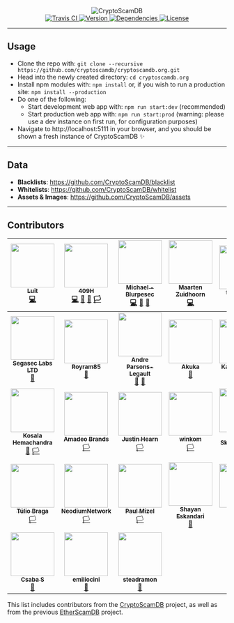 <p align="center">
	<img src="https://raw.githubusercontent.com/CryptoScamDB/assets/master/logo/logotype-readme.png" alt="CryptoScamDB">
	<br>
	<a href="https://travis-ci.com/CryptoScamDB/cryptoscamdb.org">
		<img src="https://img.shields.io/travis/com/CryptoScamDB/cryptoscamdb.org.svg?style=flat-square" alt="Travis CI">
	</a>
	<a href="https://github.com/CryptoScamDB/cryptoscamdb.org/blob/master/package.json#L3">
		<img src="https://img.shields.io/github/package-json/v/CryptoScamDB/cryptoscamdb.org.svg?style=flat-square" alt="Version">
	</a>
	<a href="https://david-dm.org/CryptoScamDB/cryptoscamdb.org">
		<img src="https://img.shields.io/david/CryptoScamDB/cryptoscamdb.org.svg?style=flat-square" alt="Dependencies">
	</a>
	<a href="https://github.com/CryptoScamDB/cryptoscamdb.org/blob/master/LICENSE">
		<img src="https://img.shields.io/github/license/CryptoScamDB/cryptoscamdb.org.svg?style=flat-square" alt="License">
	</a>
</p>

---
## Usage

- Clone the repo with: `git clone --recursive https://github.com/cryptoscamdb/cryptoscamdb.org.git`
- Head into the newly created directory: `cd cryptoscamdb.org`
- Install npm modules with: `npm install` or, if you wish to run a production site: `npm install --production`
- Do one of the following:
    - Start development web app with: `npm run start:dev` (recommended)
	- Start production web app with: `npm run start:prod` (warning: please use a dev instance on first run, for configuration purposes)
- Navigate to http://localhost:5111 in your browser, and you should be shown a fresh instance of CryptoScamDB :sparkles:
---
## Data
- **Blacklists**: https://github.com/CryptoScamDB/blacklist
- **Whitelists**: https://github.com/CryptoScamDB/whitelist
- **Assets & Images**: https://github.com/CryptoScamDB/assets
---
## Contributors

<!-- ALL-CONTRIBUTORS-LIST:START - Do not remove or modify this section -->
<!-- prettier-ignore -->
| [<img src="https://avatars1.githubusercontent.com/u/12037024?v=4" width="100px;"/><br /><sub><b>Luit</b></sub>](https://luit.me)<br />[💻](https://github.com/CryptoScamDB/cryptoscamdb.org/commits?author=MrLuit "Code") | [<img src="https://avatars3.githubusercontent.com/u/2313704?v=4" width="100px;"/><br /><sub><b>409H</b></sub>](https://keybase.io/409H)<br />[💻](https://github.com/CryptoScamDB/cryptoscamdb.org/commits?author=409H "Code") [🐛](https://github.com/CryptoScamDB/cryptoscamdb.org/issues?q=author%3A409H "Bug reports") [🏴](https://github.com/CryptoScamDB/blacklist/commits?author=409H "Blacklist") [🏳️](https://github.com/CryptoScamDB/whitelist/commits?author=409H "Whitelist") | [<img src="https://avatars3.githubusercontent.com/u/29407814?v=4" width="100px;"/><br /><sub><b>Michael - Blurpesec</b></sub>](https://michaelhahntech.com)<br />[💻](https://github.com/CryptoScamDB/cryptoscamdb.org/commits?author=hahnmichaelf "Code") [🐛](https://github.com/CryptoScamDB/cryptoscamdb.org/issues?q=author%3Ahahnmichaelf "Bug reports") [🎨](https://github.com/CryptoScamDB/assets/commits?author=hahnmichaelf "Design") | [<img src="https://avatars2.githubusercontent.com/u/7503723?v=4" width="100px;"/><br /><sub><b>Maarten Zuidhoorn</b></sub>](https://morten.sh)<br />[💻](https://github.com/CryptoScamDB/cryptoscamdb.org/commits?author=Mrtenz "Code") | [<img src="https://avatars0.githubusercontent.com/u/36028424?v=4" width="100px;"/><br /><sub><b>tobaloidee</b></sub>](https://github.com/Tobaloidee)<br />[🎨](https://github.com/CryptoScamDB/assets/commits?author=Tobaloidee "Design") | [<img src="https://avatars1.githubusercontent.com/u/25834495?v=4" width="100px;"/><br /><sub><b>Sharon Manrique</b></sub>](https://github.com/Azarielle)<br />[📖](https://github.com/CryptoScamDB/cryptoscamdb.org/commits?author=Azarielle "Documentation") [⚠️](https://github.com/CryptoScamDB/cryptoscamdb.org/commits?author=Azarielle "Tests") | [<img src="https://avatars1.githubusercontent.com/u/11412480?v=4" width="100px;"/><br /><sub><b>Wietze Bronkema</b></sub>](https://wietzeb.nl)<br />[📖](https://github.com/CryptoScamDB/cryptoscamdb.org/commits?author=wtzb "Documentation") [🏴](https://github.com/CryptoScamDB/blacklist/commits?author=wtzb "Blacklist") |
| :---: | :---: | :---: | :---: | :---: | :---: | :---: |
| [<img src="https://avatars1.githubusercontent.com/u/32977696?v=4" width="100px;"/><br /><sub><b>Segasec Labs LTD</b></sub>](https://segasec.com)<br />[🏴](https://github.com/CryptoScamDB/blacklist/commits?author=SegasecBot "Blacklist") | [<img src="https://avatars2.githubusercontent.com/u/36642787?v=4" width="100px;"/><br /><sub><b>Royram85</b></sub>](https://github.com/Royram85)<br />[🏴](https://github.com/CryptoScamDB/blacklist/commits?author=Royram85 "Blacklist") | [<img src="https://avatars2.githubusercontent.com/u/17802877?v=4" width="100px;"/><br /><sub><b>Andre Parsons-Legault</b></sub>](https://github.com/andrelegault)<br />[📖](https://github.com/CryptoScamDB/cryptoscamdb.org/commits?author=andrelegault "Documentation") [🏴](https://github.com/CryptoScamDB/blacklist/commits?author=andrelegault "Blacklist") | [<img src="https://avatars0.githubusercontent.com/u/3299903?v=4" width="100px;"/><br /><sub><b>Akuka</b></sub>](https://github.com/Akuka)<br />[🏴](https://github.com/CryptoScamDB/blacklist/commits?author=Akuka "Blacklist") | [<img src="https://avatars1.githubusercontent.com/u/1669550?v=4" width="100px;"/><br /><sub><b>Kazunori Seki</b></sub>](http://www.litmas.me)<br />[🐛](https://github.com/CryptoScamDB/cryptoscamdb.org/issues?q=author%3Asekisanchi "Bug reports") [🏴](https://github.com/CryptoScamDB/blacklist/commits?author=sekisanchi "Blacklist") | [<img src="https://avatars2.githubusercontent.com/u/7924827?v=4" width="100px;"/><br /><sub><b>Taylor Monahan</b></sub>](https://www.mycrypto.com)<br />[📖](https://github.com/CryptoScamDB/cryptoscamdb.org/commits?author=tayvano "Documentation") | [<img src="https://avatars0.githubusercontent.com/u/35976693?v=4" width="100px;"/><br /><sub><b>HackenRescue</b></sub>](https://github.com/HackenRescue)<br />[🏴](https://github.com/CryptoScamDB/blacklist/commits?author=HackenRescue "Blacklist") [🏳️](https://github.com/CryptoScamDB/whitelist/commits?author=HackenRescue "Whitelist") |
| [<img src="https://avatars0.githubusercontent.com/u/10602065?v=4" width="100px;"/><br /><sub><b>Kosala Hemachandra</b></sub>](https://www.myetherwallet.com)<br />[🏴](https://github.com/CryptoScamDB/blacklist/commits?author=kvhnuke "Blacklist") [🏳️](https://github.com/CryptoScamDB/whitelist/commits?author=kvhnuke "Whitelist") | [<img src="https://avatars2.githubusercontent.com/u/6133031?v=4" width="100px;"/><br /><sub><b>Amadeo Brands</b></sub>](https://cyber.capital/)<br />[🏳️](https://github.com/CryptoScamDB/whitelist/commits?author=amadeobrands "Whitelist") | [<img src="https://avatars0.githubusercontent.com/u/6480134?v=4" width="100px;"/><br /><sub><b>Justin Hearn</b></sub>](http://justin.hearn.me)<br />[🏳️](https://github.com/CryptoScamDB/whitelist/commits?author=drinkyouroj "Whitelist") | [<img src="https://avatars0.githubusercontent.com/u/34282485?v=4" width="100px;"/><br /><sub><b>winkom</b></sub>](https://github.com/winkom)<br />[🏳️](https://github.com/CryptoScamDB/whitelist/commits?author=winkom "Whitelist") | [<img src="https://avatars0.githubusercontent.com/u/260280?v=4" width="100px;"/><br /><sub><b>David Skodawessely</b></sub>](http://www.ecocode.de)<br />[🏳️](https://github.com/CryptoScamDB/whitelist/commits?author=Neologist "Whitelist") | [<img src="https://avatars1.githubusercontent.com/u/1096222?v=4" width="100px;"/><br /><sub><b>Maciej Hirsz</b></sub>](https://github.com/maciejhirsz)<br />[🏳️](https://github.com/CryptoScamDB/whitelist/commits?author=maciejhirsz "Whitelist") | [<img src="https://avatars0.githubusercontent.com/u/1197232?v=4" width="100px;"/><br /><sub><b>cloudonshore</b></sub>](http://www.cloudonshore.com)<br />[🏳️](https://github.com/CryptoScamDB/whitelist/commits?author=cloudonshore "Whitelist") |
| [<img src="https://avatars1.githubusercontent.com/u/121316?v=4" width="100px;"/><br /><sub><b>Túlio Braga</b></sub>](https://github.com/tuliobraga)<br />[🏳️](https://github.com/CryptoScamDB/whitelist/commits?author=tuliobraga "Whitelist") | [<img src="https://avatars3.githubusercontent.com/u/39248042?v=4" width="100px;"/><br /><sub><b>NeodiumNetwork</b></sub>](https://github.com/NeodiumNetwork)<br />[🏳️](https://github.com/CryptoScamDB/whitelist/commits?author=NeodiumNetwork "Whitelist") | [<img src="https://avatars0.githubusercontent.com/u/3003016?v=4" width="100px;"/><br /><sub><b>Paul Mizel</b></sub>](https://www.asure.io)<br />[🏳️](https://github.com/CryptoScamDB/whitelist/commits?author=pmizel "Whitelist") | [<img src="https://avatars2.githubusercontent.com/u/309108?v=4" width="100px;"/><br /><sub><b>Shayan Eskandari</b></sub>](https://shayan.es/)<br />[🏴](https://github.com/CryptoScamDB/blacklist/commits?author=shayanb "Blacklist") | [<img src="https://avatars0.githubusercontent.com/u/31702953?v=4" width="100px;"/><br /><sub><b>dm500s</b></sub>](https://github.com/dm500s)<br />[🏳️](https://github.com/CryptoScamDB/whitelist/commits?author=dm500s "Whitelist") | [<img src="https://avatars0.githubusercontent.com/u/25166339?v=4" width="100px;"/><br /><sub><b>Crawford Leeds</b></sub>](https://cocoa.io)<br />[🏳️](https://github.com/CryptoScamDB/whitelist/commits?author=crawfordleeds "Whitelist") | [<img src="https://avatars0.githubusercontent.com/u/28278242?v=4" width="100px;"/><br /><sub><b>Andrew B Coathup</b></sub>](https://twitter.com/abcoathup)<br />[🐛](https://github.com/CryptoScamDB/cryptoscamdb.org/issues?q=author%3Aabcoathup "Bug reports") |
| [<img src="https://avatars1.githubusercontent.com/u/3006955?v=4" width="100px;"/><br /><sub><b>Csaba S</b></sub>](https://github.com/scsaba)<br />[🐛](https://github.com/CryptoScamDB/cryptoscamdb.org/issues?q=author%3Ascsaba "Bug reports") | [<img src="https://avatars0.githubusercontent.com/u/8374881?v=4" width="100px;"/><br /><sub><b>emiliocini</b></sub>](https://github.com/emiliocini)<br />[🐛](https://github.com/CryptoScamDB/cryptoscamdb.org/issues?q=author%3Aemiliocini "Bug reports") | [<img src="https://avatars2.githubusercontent.com/u/866195?v=4" width="100px;"/><br /><sub><b>steadramon</b></sub>](https://github.com/steadramon)<br />[🐛](https://github.com/CryptoScamDB/cryptoscamdb.org/issues?q=author%3Asteadramon "Bug reports") |
<!-- ALL-CONTRIBUTORS-LIST:END -->

This list includes contributors from the [CryptoScamDB](https://github.com/CryptoScamDB) project, as well as from the previous [EtherScamDB](https://github.com/MrLuit/EtherScamDB) project.